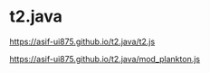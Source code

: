 # t2.java
https://asif-ui875.github.io/t2.java/t2.js

https://asif-ui875.github.io/t2.java/mod_plankton.js
